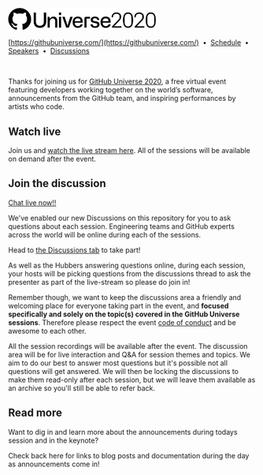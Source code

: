<img src="images/GitHub-Universe-logo-2020.svg" width="300" alt="GitHub Universe Virtual 2020">

[https://githubuniverse.com/](https://githubuniverse.com/)
&nbsp;•&nbsp;
[Schedule](https://githubuniverse.com/schedule/)
&nbsp;•&nbsp;
[Speakers](https://githubuniverse.com//speakers/)
&nbsp;•&nbsp;
[Discussions](https://github.com/githubevents/universe2020/discussions)

<br>

Thanks for joining us for [GitHub Universe 2020](https://githubuniverse.com/), a free virtual event featuring developers working together on the world’s software, announcements from the GitHub team, and inspiring performances by artists who code.

## Watch live

Join us and [watch the live stream here](https://githubuniverse.com/). All of the sessions will be available on demand after the event.

## Join the discussion

[Chat live now!!](https://github.com/githubevents/universe2020/discussions)

We've enabled our new Discussions on this repository for you to ask questions about each session. Engineering teams and GitHub experts across the world will be online during each of the sessions. 

Head to [the Discussions tab](https://github.com/githubevents/universe2020/discussions) to take part!

As well as the Hubbers answering questions online, during each session, your hosts will be picking questions from the discussions thread to ask the presenter as part of the live-stream so please do join in!

Remember though, we want to keep the discussions area a friendly and welcoming place for everyone taking part in the event, and **focused specifically and solely on the topic(s) covered in the GitHub Universe sessions**. Therefore please respect the event [code of conduct](CODE_OF_CONDUCT.md) and be awesome to each other.

All the session recordings will be available after the event. The discussion area will be for live interaction and Q&A for session themes and topics. We aim to do our best to answer most questions but it's possible not all questions will get answered. We will then be locking the discussions to make them read-only after each session, but we will leave them available as an archive so you'll still be able to refer back. 

## Read more

Want to dig in and learn more about the announcements during todays session and in the keynote?

Check back here for links to blog posts and documentation during the day as announcements come in!
